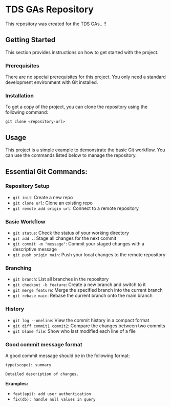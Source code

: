 # TDS GAs Repository

This repository was created for the TDS GAs.. !!

## Getting Started

This section provides instructions on how to get started with the project.

### Prerequisites

There are no special prerequisites for this project. You only need a standard development environment with Git installed.

### Installation

To get a copy of the project, you can clone the repository using the following command:

```
git clone <repository-url>
```

## Usage

This project is a simple example to demonstrate the basic Git workflow. You can use the commands listed below to manage the repository.

## Essential Git Commands:

### Repository Setup
- `git init`: Create a new repo
- `git clone url`: Clone an existing repo
- `git remote add origin url`: Connect to a remote repository

### Basic Workflow
- `git status`: Check the status of your working directory
- `git add .`: Stage all changes for the next commit
- `git commit -m "message"`: Commit your staged changes with a descriptive message
- `git push origin main`: Push your local changes to the remote repository

### Branching
- `git branch`: List all branches in the repository
- `git checkout -b feature`: Create a new branch and switch to it
- `git merge feature`: Merge the specified branch into the current branch
- `git rebase main`: Rebase the current branch onto the main branch

### History
- `git log --oneline`: View the commit history in a compact format
- `git diff commit1 commit2`: Compare the changes between two commits
- `git blame file`: Show who last modified each line of a file

### Good commit message format
A good commit message should be in the following format:
```
type(scope): summary

Detailed description of changes.
```

**Examples:**
- `feat(api): add user authentication`
- `fix(db): handle null values in query`